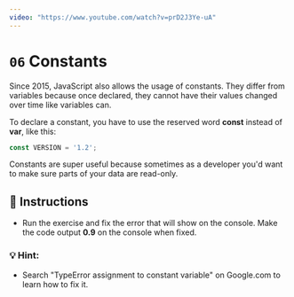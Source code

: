 ```yaml
---
video: "https://www.youtube.com/watch?v=prD2J3Ye-uA"
---
```


# `06` Constants


Since 2015, JavaScript also allows the usage of constants. 
They differ from variables because once declared, they cannot have their values changed over time like variables can.

To declare a constant, you have to use the reserved word **const** instead of **var**, like this:

```js
const VERSION = '1.2';
```

Constants are super useful because sometimes as a developer you'd want to make sure parts of your data are read-only.


## :pencil: Instructions
* Run the exercise and fix the error that will show on the console. 
Make the code output **0.9** on the console when fixed.

### 💡 Hint:
* Search "TypeError assignment to constant variable" on Google.com to learn how to fix it.

